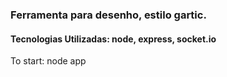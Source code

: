 ### Ferramenta para desenho, estilo gartic.

#### Tecnologias Utilizadas: node, express, socket.io


To start: node app